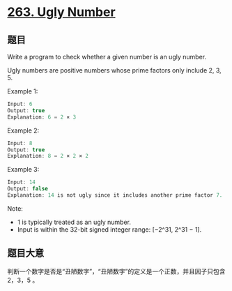 # [263. Ugly Number](https://leetcode.com/problems/ugly-number/)

## 题目

Write a program to check whether a given number is an ugly number.

Ugly numbers are positive numbers whose prime factors only include 2, 3, 5.

Example 1:

```c
Input: 6
Output: true
Explanation: 6 = 2 × 3
```

Example 2:

```c
Input: 8
Output: true
Explanation: 8 = 2 × 2 × 2
```

Example 3:

```c
Input: 14
Output: false 
Explanation: 14 is not ugly since it includes another prime factor 7.
```

Note:

- 1 is typically treated as an ugly number.
- Input is within the 32-bit signed integer range: [−2^31,  2^31 − 1].


## 题目大意

判断一个数字是否是“丑陋数字”，“丑陋数字”的定义是一个正数，并且因子只包含 2，3，5 。



